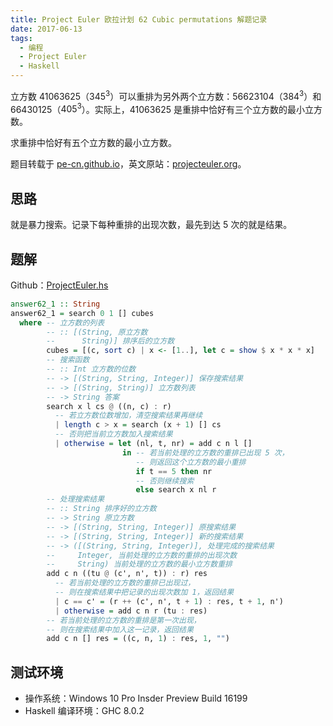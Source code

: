 ```yaml
---
title: Project Euler 欧拉计划 62 Cubic permutations 解题记录
date: 2017-06-13
tags:
  - 编程
  - Project Euler
  - Haskell
---
```


立方数 41063625（$345 ^ 3$）可以重排为另外两个立方数：56623104（$384 ^ 3$）和 66430125（$405 ^ 3$）。实际上，41063625 是重排中恰好有三个立方数的最小立方数。

求重排中恰好有五个立方数的最小立方数。

题目转载于 [pe-cn.github.io](https://pe-cn.github.io/62/)，英文原站：[projecteuler.org](https://projecteuler.net/problem=62)。

## 思路

就是暴力搜索。记录下每种重排的出现次数，最先到达 5 次的就是结果。

## 题解

Github：[ProjectEuler.hs](https://github.com/Problem233/sandbox/blob/cc661ed3045584da9f7e64549469d275a50d6c1f/src/ProjectEuler.hs#L271)

```haskell
answer62_1 :: String
answer62_1 = search 0 1 [] cubes
  where -- 立方数的列表
        -- :: [(String, 原立方数
        --      String)] 排序后的立方数
        cubes = [(c, sort c) | x <- [1..], let c = show $ x * x * x]
        -- 搜索函数
        -- :: Int 立方数的位数
        -- -> [(String, String, Integer)] 保存搜索结果
        -- -> [(String, String)] 立方数列表
        -- -> String 答案
        search x l cs @ ((n, c) : r)
          -- 若立方数位数增加，清空搜索结果再继续
          | length c > x = search (x + 1) [] cs
          -- 否则把当前立方数加入搜索结果
          | otherwise = let (nl, t, nr) = add c n l []
                         in -- 若当前处理的立方数的重排已出现 5 次，
                            -- 则返回这个立方数的最小重排
                            if t == 5 then nr
                            -- 否则继续搜索
                            else search x nl r
        -- 处理搜索结果
        -- :: String 排序好的立方数
        -- -> String 原立方数
        -- -> [(String, String, Integer)] 原搜索结果
        -- -> [(String, String, Integer)] 新的搜索结果
        -- -> ([(String, String, Integer)], 处理完成的搜索结果
        --     Integer, 当前处理的立方数的重排的出现次数
        --     String) 当前处理的立方数的最小立方数重排
        add c n ((tu @ (c', n', t)) : r) res
          -- 若当前处理的立方数的重排已出现过，
          -- 则在搜索结果中把记录的出现次数加 1，返回结果
          | c == c' = (r ++ (c', n', t + 1) : res, t + 1, n')
          | otherwise = add c n r (tu : res)
        -- 若当前处理的立方数的重排是第一次出现，
        -- 则在搜索结果中加入这一记录，返回结果
        add c n [] res = ((c, n, 1) : res, 1, "")
```

## 测试环境

- 操作系统：Windows 10 Pro Insder Preview Build 16199
- Haskell 编译环境：GHC 8.0.2
